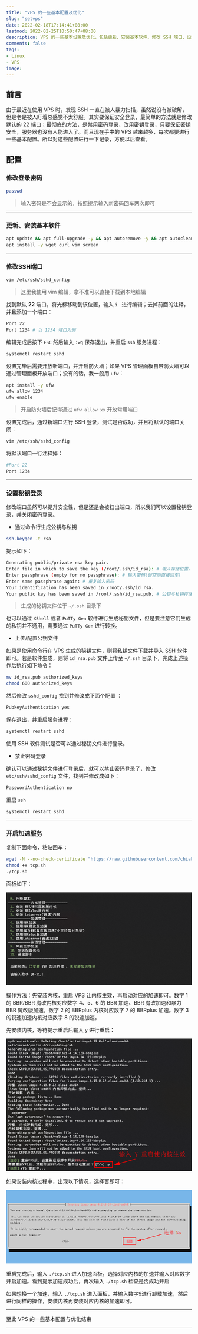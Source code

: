 ```yaml
---
title: "VPS 的一些基本配置及优化"
slug: "setvps"
date: 2022-02-18T17:14:41+08:00
lastmod: 2022-02-25T10:50:47+08:00
description: VPS 的一些基本设置及优化，包括更新、安装基本软件、修改 SSH 端口、设置密钥登陆、开启加速服务等。
comments: false
tags:
- Linux
- VPS
image: 
---
```


## 前言

由于最近在使用 VPS 时，发现 SSH 一直在被人暴力扫描，虽然说没有被破解，但是老是被人盯着总感觉不太舒服。其实要保证安全登录，最简单的方法就是修改默认的 22 端口；最彻底的方法，是禁用密码登录，改用密钥登录，只要保证密钥安全，服务器也没有人能进入了。而且现在手中的 VPS 越来越多，每次都要进行一些基本配置。所以对这些配置进行一下记录，方便以后查看。

<!--more-->

## 配置

### 修改登录密码

```bash
passwd
```

> 输入密码是不会显示的，按照提示输入新密码回车两次即可

---

### 更新、安装基本软件

```bash
apt update && apt full-upgrade -y && apt autoremove -y && apt autoclean
apt install -y wget curl vim screen
```

---

### 修改SSH端口

```bash
vim /etc/ssh/sshd_config
```

> 这里我使用 vim 编辑，拿不准可以直接下载到本地编辑

找到默认 **22** 端口，将光标移动到该位置，输入 `i ` 进行编辑；去掉前面的注释，并且添加一个端口：

```bash
Port 22
Port 1234 # 以 1234 端口为例
```

编辑完成后按下 `ESC` 然后输入 `:wq` 保存退出，并重启 `ssh` 服务进程：

```bash
systemctl restart sshd
```

设置完毕后需要开放新端口，并开启防火墙；如果 VPS 管理面板自带防火墙可以通过管理面板开放端口；没有的话，我一般用 `ufw`：

```bash
apt install -y ufw
ufw allow 1234
ufw enable
```

> 开启防火墙后记得通过 `ufw allow xx` 开放常用端口

设置完成后，通过新端口进行 SSH 登录，测试是否成功，并且将默认的端口关闭：

```bash
vim /etc/ssh/sshd_config
```

将默认端口一行注释掉：

```bash
#Port 22
Port 1234
```

---

### 设置秘钥登录

修改端口虽然可以提升安全性，但是还是会被扫出端口，所以我们可以设置秘钥登录，并关闭密码登录。

- 通过命令行生成公钥与私钥

```bash
ssh-keygen -t rsa
```

提示如下：

```bash
Generating public/private rsa key pair.
Enter file in which to save the key (/root/.ssh/id_rsa): # 输入存储位置，建议回车使用默认位置
Enter passphrase (empty for no passphrase): # 输入密码(留空则直接回车)
Enter same passphrase again: # 重复输入密码
Your identification has been saved in /root/.ssh/id_rsa.
Your public key has been saved in /root/.ssh/id_rsa.pub. # 公钥与私钥存储位置
```

> 生成的秘钥文件位于 `~/.ssh` 目录下

也可以通过 `XShell` 或者 `PuTTy Gen` 软件进行生成秘钥文件，但是要注意它们生成的私钥并不通用，需要通过 `PuTTy Gen` 进行转换。

- 上传/配置公钥文件

如果是使用命令行在 VPS 生成的秘钥文件，则将私钥文件下载并导入 SSH 软件即可。若是软件生成，则将 `id_rsa.pub` 文件上传至 `~/.ssh` 目录下，完成上述操作后执行如下命令：

```bash
mv id_rsa.pub authorized_keys
chmod 600 authorized_keys
```

然后修改 `sshd_config` 找到并修改成下面个配置 ：

```bash
PubkeyAuthentication yes
```

保存退出，并重启服务进程：

```bash
systemctl restart sshd
```

使用 SSH 软件测试是否可以通过秘钥文件进行登录。

- 禁止密码登录

确认可以通过秘钥文件进行登录后，就可以禁止密码登录了，修改 `etc/ssh/sshd_config` 文件，找到并修改成如下：

```bash
PasswordAuthentication no
```

重启 `ssh` 

```bash
systemctl restart sshd
```

---

### 开启加速服务

复制下面命令，粘贴回车：

```bash
wget -N --no-check-certificate "https://raw.githubusercontent.com/chiakge/Linux-NetSpeed/master/tcp.sh"
chmod +x tcp.sh
./tcp.sh
```

面板如下：

![◎ 操作面板](1.png)

操作方法：先安装内核，重启 VPS 让内核生效，再启动对应的加速即可。数字 1 的 BBR/BBR 魔改内核对应数字 4、5、6 的 BBR 加速、BBR 魔改加速和暴力 BBR 魔改版加速。数字 2 的 BBRplus 内核对应数字 7 的 BBRplus 加速。数字 3 的锐速加速内核对应数字 8 的锐速加速。


先安装内核，等待提示重启后输入 `y` 进行重启：

![◎ 重启提示](2.png)

如果安装内核过程中，出现以下情况，选择否即可：

![◎ 特殊情况](3.png)

重启完成后，输入 `./tcp.sh` 进入加速面板，选择对应内核的加速并输入对应数字开启加速。看到提示加速成功后，再次输入 `./tcp.sh` 检查是否成功开启

如果想换一个加速，输入 `./tcp.sh` 进入面板，并输入数字9进行卸载加速，然后进行同样的操作，安装内核再安装对应内核的加速即可。

---

至此 VPS 的一些基本配置与优化结束

---